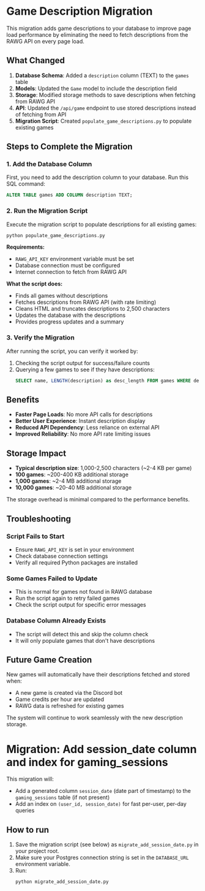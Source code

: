 # Game Description Migration

This migration adds game descriptions to your database to improve page load performance by eliminating the need to fetch descriptions from the RAWG API on every page load.

## What Changed

1. **Database Schema**: Added a `description` column (TEXT) to the `games` table
2. **Models**: Updated the `Game` model to include the description field
3. **Storage**: Modified storage methods to save descriptions when fetching from RAWG API
4. **API**: Updated the `/api/game` endpoint to use stored descriptions instead of fetching from API
5. **Migration Script**: Created `populate_game_descriptions.py` to populate existing games

## Steps to Complete the Migration

### 1. Add the Database Column

First, you need to add the description column to your database. Run this SQL command:

```sql
ALTER TABLE games ADD COLUMN description TEXT;
```

### 2. Run the Migration Script

Execute the migration script to populate descriptions for all existing games:

```bash
python populate_game_descriptions.py
```

**Requirements:**
- `RAWG_API_KEY` environment variable must be set
- Database connection must be configured
- Internet connection to fetch from RAWG API

**What the script does:**
- Finds all games without descriptions
- Fetches descriptions from RAWG API (with rate limiting)
- Cleans HTML and truncates descriptions to 2,500 characters
- Updates the database with the descriptions
- Provides progress updates and a summary

### 3. Verify the Migration

After running the script, you can verify it worked by:

1. Checking the script output for success/failure counts
2. Querying a few games to see if they have descriptions:
   ```sql
   SELECT name, LENGTH(description) as desc_length FROM games WHERE description IS NOT NULL LIMIT 5;
   ```

## Benefits

- **Faster Page Loads**: No more API calls for descriptions
- **Better User Experience**: Instant description display
- **Reduced API Dependency**: Less reliance on external API
- **Improved Reliability**: No more API rate limiting issues

## Storage Impact

- **Typical description size**: 1,000-2,500 characters (~2-4 KB per game)
- **100 games**: ~200-400 KB additional storage
- **1,000 games**: ~2-4 MB additional storage
- **10,000 games**: ~20-40 MB additional storage

The storage overhead is minimal compared to the performance benefits.

## Troubleshooting

### Script Fails to Start
- Ensure `RAWG_API_KEY` is set in your environment
- Check database connection settings
- Verify all required Python packages are installed

### Some Games Failed to Update
- This is normal for games not found in RAWG database
- Run the script again to retry failed games
- Check the script output for specific error messages

### Database Column Already Exists
- The script will detect this and skip the column check
- It will only populate games that don't have descriptions

## Future Game Creation

New games will automatically have their descriptions fetched and stored when:
- A new game is created via the Discord bot
- Game credits per hour are updated
- RAWG data is refreshed for existing games

The system will continue to work seamlessly with the new description storage.

# Migration: Add session_date column and index for gaming_sessions

This migration will:
- Add a generated column `session_date` (date part of timestamp) to the `gaming_sessions` table (if not present)
- Add an index on `(user_id, session_date)` for fast per-user, per-day queries

## How to run

1. Save the migration script (see below) as `migrate_add_session_date.py` in your project root.
2. Make sure your Postgres connection string is set in the `DATABASE_URL` environment variable.
3. Run:
   ```bash
   python migrate_add_session_date.py
   ``` 